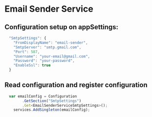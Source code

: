 # Email Sender Service

## Configuration setup on appSettings:
```js
  "SmtpSettings": {
    "FromDisplayName": "email-sender",
    "SmtpServer": "smtp.gmail.com",
    "Port": 587,
    "Username": "your-email@gmail.com",
    "Password": "your-password",
    "EnableSsl": true
  }
```

## Read configuration and register configuration
```js
  var emailConfig = Configuration
        .GetSection("SmtpSettings")
        .Get<EmailSenderServiceSmtpSettings>();
    services.AddSingleton(emailConfig);
```